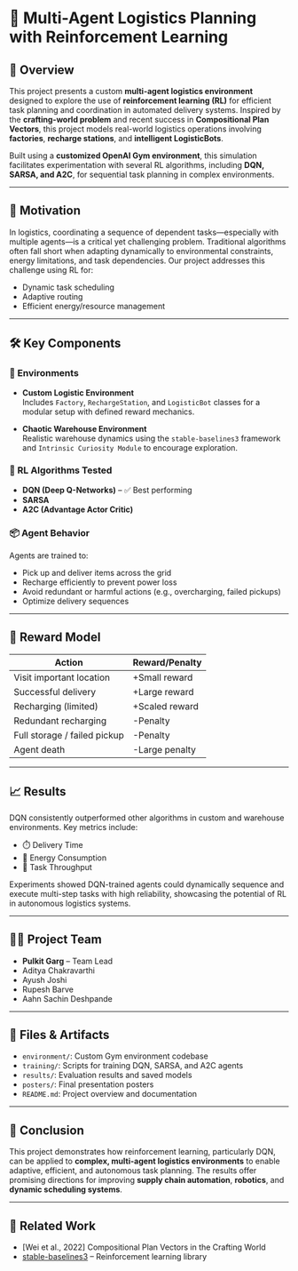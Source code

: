 # 🤖 Multi-Agent Logistics Planning with Reinforcement Learning

## 🧭 Overview

This project presents a custom **multi-agent logistics environment** designed to explore the use of **reinforcement learning (RL)** for efficient task planning and coordination in automated delivery systems. Inspired by the **crafting-world problem** and recent success in **Compositional Plan Vectors**, this project models real-world logistics operations involving **factories**, **recharge stations**, and **intelligent LogisticBots**.

Built using a **customized OpenAI Gym environment**, this simulation facilitates experimentation with several RL algorithms, including **DQN, SARSA, and A2C**, for sequential task planning in complex environments.

---

## 🧪 Motivation

In logistics, coordinating a sequence of dependent tasks—especially with multiple agents—is a critical yet challenging problem. Traditional algorithms often fall short when adapting dynamically to environmental constraints, energy limitations, and task dependencies. Our project addresses this challenge using RL for:

- Dynamic task scheduling
- Adaptive routing
- Efficient energy/resource management

---

## 🛠️ Key Components

### 🔁 Environments

- **Custom Logistic Environment**  
  Includes `Factory`, `RechargeStation`, and `LogisticBot` classes for a modular setup with defined reward mechanics.

- **Chaotic Warehouse Environment**  
  Realistic warehouse dynamics using the `stable-baselines3` framework and `Intrinsic Curiosity Module` to encourage exploration.

### 🧠 RL Algorithms Tested

- **DQN (Deep Q-Networks)** – ✅ Best performing
- **SARSA**
- **A2C (Advantage Actor Critic)**

### 📦 Agent Behavior

Agents are trained to:
- Pick up and deliver items across the grid
- Recharge efficiently to prevent power loss
- Avoid redundant or harmful actions (e.g., overcharging, failed pickups)
- Optimize delivery sequences

---

## 🎯 Reward Model

| Action                          | Reward/Penalty        |
|---------------------------------|------------------------|
| Visit important location        | +Small reward          |
| Successful delivery             | +Large reward          |
| Recharging (limited)            | +Scaled reward         |
| Redundant recharging            | -Penalty               |
| Full storage / failed pickup    | -Penalty               |
| Agent death                     | -Large penalty         |

---

## 📈 Results

DQN consistently outperformed other algorithms in custom and warehouse environments. Key metrics include:

- ⏱️ Delivery Time
- 🔋 Energy Consumption
- 🚚 Task Throughput

Experiments showed DQN-trained agents could dynamically sequence and execute multi-step tasks with high reliability, showcasing the potential of RL in autonomous logistics systems.

---

## 👨‍💻 Project Team

- **Pulkit Garg** – Team Lead  
- Aditya Chakravarthi  
- Ayush Joshi  
- Rupesh Barve  
- Aahn Sachin Deshpande  

---

## 📂 Files & Artifacts

- `environment/`: Custom Gym environment codebase
- `training/`: Scripts for training DQN, SARSA, and A2C agents
- `results/`: Evaluation results and saved models
- `posters/`: Final presentation posters
- `README.md`: Project overview and documentation

---

## 📌 Conclusion

This project demonstrates how reinforcement learning, particularly DQN, can be applied to **complex, multi-agent logistics environments** to enable adaptive, efficient, and autonomous task planning. The results offer promising directions for improving **supply chain automation**, **robotics**, and **dynamic scheduling systems**.

---

## 📎 Related Work

- [Wei et al., 2022] Compositional Plan Vectors in the Crafting World
- [stable-baselines3](https://github.com/DLR-RM/stable-baselines3) – Reinforcement learning library
